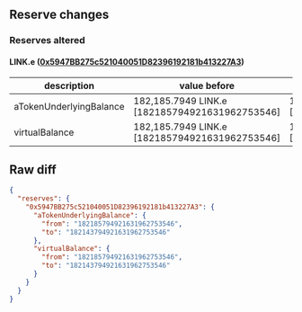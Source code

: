 ## Reserve changes

### Reserves altered

#### LINK.e ([0x5947BB275c521040051D82396192181b413227A3](https://snowtrace.io/address/0x5947BB275c521040051D82396192181b413227A3))

| description | value before | value after |
| --- | --- | --- |
| aTokenUnderlyingBalance | 182,185.7949 LINK.e [182185794921631962753546] | 182,143.7949 LINK.e [182143794921631962753546] |
| virtualBalance | 182,185.7949 LINK.e [182185794921631962753546] | 182,143.7949 LINK.e [182143794921631962753546] |


## Raw diff

```json
{
  "reserves": {
    "0x5947BB275c521040051D82396192181b413227A3": {
      "aTokenUnderlyingBalance": {
        "from": "182185794921631962753546",
        "to": "182143794921631962753546"
      },
      "virtualBalance": {
        "from": "182185794921631962753546",
        "to": "182143794921631962753546"
      }
    }
  }
}
```